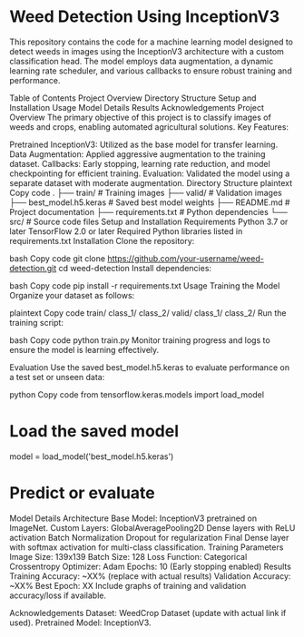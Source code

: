 # Weed Detection Using InceptionV3
 
This repository contains the code for a machine learning model designed to detect weeds in images using the InceptionV3 architecture with a custom classification head. The model employs data augmentation, a dynamic learning rate scheduler, and various callbacks to ensure robust training and performance.

Table of Contents
Project Overview
Directory Structure
Setup and Installation
Usage
Model Details
Results
Acknowledgements
Project Overview
The primary objective of this project is to classify images of weeds and crops, enabling automated agricultural solutions.
Key Features:

Pretrained InceptionV3: Utilized as the base model for transfer learning.
Data Augmentation: Applied aggressive augmentation to the training dataset.
Callbacks: Early stopping, learning rate reduction, and model checkpointing for efficient training.
Evaluation: Validated the model using a separate dataset with moderate augmentation.
Directory Structure
plaintext
Copy code
.
├── train/           # Training images
├── valid/           # Validation images
├── best_model.h5.keras  # Saved best model weights
├── README.md        # Project documentation
├── requirements.txt # Python dependencies
└── src/             # Source code files
Setup and Installation
Requirements
Python 3.7 or later
TensorFlow 2.0 or later
Required Python libraries listed in requirements.txt
Installation
Clone the repository:

bash
Copy code
git clone https://github.com/your-username/weed-detection.git
cd weed-detection
Install dependencies:

bash
Copy code
pip install -r requirements.txt
Usage
Training the Model
Organize your dataset as follows:

plaintext
Copy code
train/
    class_1/
    class_2/
valid/
    class_1/
    class_2/
Run the training script:

bash
Copy code
python train.py
Monitor training progress and logs to ensure the model is learning effectively.

Evaluation
Use the saved best_model.h5.keras to evaluate performance on a test set or unseen data:

python
Copy code
from tensorflow.keras.models import load_model

# Load the saved model
model = load_model('best_model.h5.keras')

# Predict or evaluate
Model Details
Architecture
Base Model: InceptionV3 pretrained on ImageNet.
Custom Layers:
GlobalAveragePooling2D
Dense layers with ReLU activation
Batch Normalization
Dropout for regularization
Final Dense layer with softmax activation for multi-class classification.
Training Parameters
Image Size: 139x139
Batch Size: 128
Loss Function: Categorical Crossentropy
Optimizer: Adam
Epochs: 10 (Early stopping enabled)
Results
Training Accuracy: ~XX% (replace with actual results)
Validation Accuracy: ~XX%
Best Epoch: XX
Include graphs of training and validation accuracy/loss if available.

Acknowledgements
Dataset: WeedCrop Dataset (update with actual link if used).
Pretrained Model: InceptionV3.
